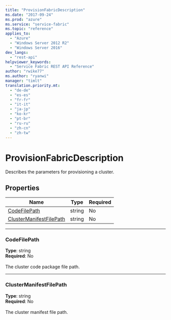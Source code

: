 ```yaml
---
title: "ProvisionFabricDescription"
ms.date: "2017-09-24"
ms.prod: "azure"
ms.service: "service-fabric"
ms.topic: "reference"
applies_to: 
  - "Azure"
  - "Windows Server 2012 R2"
  - "Windows Server 2016"
dev_langs: 
  - "rest-api"
helpviewer_keywords: 
  - "Service Fabric REST API Reference"
author: "rwike77"
ms.author: "ryanwi"
manager: "timlt"
translation.priority.mt: 
  - "de-de"
  - "es-es"
  - "fr-fr"
  - "it-it"
  - "ja-jp"
  - "ko-kr"
  - "pt-br"
  - "ru-ru"
  - "zh-cn"
  - "zh-tw"
---
```

# ProvisionFabricDescription

Describes the parameters for provisioning a cluster.

## Properties
| Name | Type | Required |
| --- | --- | --- |
| [CodeFilePath](#codefilepath) | string | No |
| [ClusterManifestFilePath](#clustermanifestfilepath) | string | No |

____
### CodeFilePath
__Type__: string <br/>
__Required__: No<br/>
<br/>
The cluster code package file path.

____
### ClusterManifestFilePath
__Type__: string <br/>
__Required__: No<br/>
<br/>
The cluster manifest file path.
